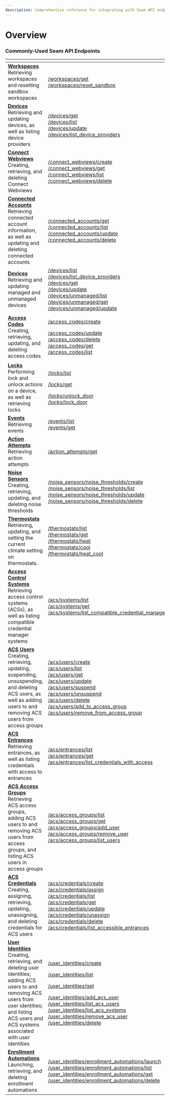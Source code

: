```yaml
---
description: Comprehensive reference for integrating with Seam API endpoints
---
```


# Overview

### Commonly-Used Seam API Endpoints

<table data-header-hidden><thead><tr><th width="330"></th><th></th></tr></thead><tbody><tr><td><a href="workspaces/"><strong>Workspaces</strong></a><br>Retrieving workspaces and resetting sandbox workspaces</td><td><a href="workspaces/get.md">/workspaces/get</a><br><a href="workspaces/reset_sandbox.md">/workspaces/reset_sandbox</a></td></tr><tr><td><a href="devices/"><strong>Devices</strong></a><br>Retrieving and updating devices, as well as listing device providers</td><td><a href="devices/get-device.md">/devices/get</a><br><a href="devices/list-devices.md">/devices/list</a><br><a href="devices/update-device.md">/devices/update</a><br><a href="devices/list-device-providers.md">/devices/list_device_providers</a></td></tr><tr><td><a href="connect-webviews/"><strong>Connect Webviews</strong></a><br>Creating, retrieving, and deleting Connect Webviews</td><td><a href="connect-webviews/create-a-connect-webview.md">/connect_webviews/create</a><br><a href="connect-webviews/get-a-connect-webview.md">/connect_webviews/get</a><br><a href="connect-webviews/list-connect-webviews.md">/connect_webviews/list</a><br><a href="connect-webviews/delete-a-connect-webview.md">/connect_webviews/delete</a></td></tr><tr><td><a href="connected-accounts/"><strong>Connected Accounts</strong></a><br>Retrieving connected account information, as well as updating and deleting connected accounts</td><td><a href="connected-accounts/get-a-connected-account.md">/connected_accounts/get</a><br><a href="connected-accounts/list-connected-accounts.md">/connected_accounts/list</a><br><a href="connected-accounts/update-a-connected-account.md">/connected_accounts/update</a><br><a href="connected-accounts/delete-a-connected-account.md">/connected_accounts/delete</a></td></tr><tr><td><a href="devices/"><strong>Devices</strong></a><br>Retrieving and updating managed and unmanaged devices</td><td><a href="devices/list-devices.md">/devices/list</a><br><a href="devices/list-device-providers.md">/devices/list_device_providers</a><br><a href="devices/get-device.md">/devices/get</a><br><a href="devices/update-device.md">/devices/update</a><br><a href="devices/list-unmanaged-devices.md">/devices/unmanaged/list</a><br><a href="devices/get-device-1.md">/devices/unmanaged/get</a><br><a href="devices/update-unmanaged-device.md">/devices/unmanaged/update</a></td></tr><tr><td><a href="access-codes/"><strong>Access Codes</strong></a><br>Creating, retrieving, updating, and deleting access codes</td><td><p><a href="access-codes/create-an-access-code.md">/access_codes/create</a></p><p><a href="access-codes/update-an-access-code.md">/access_codes/update</a><br><a href="access-codes/delete-an-access-code.md">/access_codes/delete</a><br><a href="access-codes/get-an-access-code.md">/access_codes/get</a><br><a href="access-codes/list-access-codes.md">/access_codes/list</a></p></td></tr><tr><td><a href="locks/"><strong>Locks</strong></a><br>Performing lock and unlock actions on a device, as well as retrieving locks</td><td><p><a href="devices/list-devices.md">/locks/list</a></p><p><a href="devices/get-device.md">/locks/get</a></p><p><a href="locks/unlock-a-lock.md">/locks/unlock_door</a><br><a href="locks/lock-a-lock.md">/locks/lock_door</a></p></td></tr><tr><td><a href="events/"><strong>Events</strong></a><br>Retrieving events</td><td><a href="events/list-events.md">/events/list</a><br><a href="events/get-an-event.md">/events/get</a></td></tr><tr><td><a href="action-attempt/"><strong>Action Attempts</strong></a><br>Retrieving action attempts</td><td><a href="action-attempt/get-action-attempt.md">/action_attempts/get</a></td></tr><tr><td><a href="noise-sensors/"><strong>Noise Sensors</strong></a><br>Creating, retrieving, updating, and deleting noise thresholds</td><td><a href="noise-sensors/create-noise-threshold.md">/noise_sensors/noise_thresholds/create</a><br><a href="noise-sensors/list-noise-thresholds.md">/noise_sensors/noise_thresholds/list</a><br><a href="noise-sensors/update-noise-threshold.md">/noise_sensors/noise_thresholds/update</a><br><a href="noise-sensors/delete-noise-threshold.md">/noise_sensors/noise_thresholds/delete</a></td></tr><tr><td><a href="../thermostats/"><strong>Thermostats</strong></a><br>Retrieving, updating, and setting the current climate setting on thermostats.</td><td><a href="../thermostats/list-thermostats.md">/thermostats/list</a><br><a href="../thermostats/get-thermostat.md">/thermostats/get</a><br><a href="thermostats/set-to-heat-mode.md">/thermostats/heat</a><br><a href="thermostats/set-to-cool-mode.md">/thermostats/cool</a><br><a href="thermostats/set-to-heat-cool-auto-mode.md">/thermostats/heat_cool</a><br></td></tr><tr><td><a href="access-control-systems/"><strong>Access Control Systems</strong></a><br>Retrieving access control systems (ACSs), as well as listing compatible credential manager systems</td><td><a href="access-control-systems/systems/list-systems.md">/acs/systems/list</a><br><a href="access-control-systems/systems/get-system.md">/acs/systems/get</a><br><a href="access-control-systems/systems/list-compatible-credential-manager-acs-systems.md">/acs/systems/list_compatible_credential_manager_acs_systems</a></td></tr><tr><td><a href="access-control-systems/users/"><strong>ACS Users</strong></a><br>Creating, retrieving, updating, suspending, unsuspending, and deleting ACS users, as well as adding users to and removing ACS users from access groups</td><td><a href="access-control-systems/users/create-user.md">/acs/users/create</a><br><a href="access-control-systems/users/list-users.md">/acs/users/list</a><br><a href="access-control-systems/users/get-user.md">/acs/users/get</a><br><a href="access-control-systems/users/update-user.md">/acs/users/update</a><br><a href="access-control-systems/users/suspend-a-user.md">/acs/users/suspend</a><br><a href="access-control-systems/users/unsuspend-a-user.md">/acs/users/unsuspend</a><br><a href="access-control-systems/users/delete-user.md">/acs/users/delete</a><br><a href="access-control-systems/users/add-user-to-access-group.md">/acs/users/add_to_access_group</a><br><a href="access-control-systems/users/remove-user-from-access-group.md">/acs/users/remove_from_access_group</a></td></tr><tr><td><a href="access-control-systems/entrances/"><strong>ACS Entrances</strong></a><br>Retrieving entrances, as well as listing credentials with access to entrances</td><td><a href="access-control-systems/entrances/list-entrances.md">/acs/entrances/list</a><br><a href="access-control-systems/entrances/get-an-entrance.md">/acs/entrances/get</a><br><a href="access-control-systems/entrances/list-credentials-with-access-to-an-entrance.md">/acs/entrances/list_credentials_with_access</a></td></tr><tr><td><a href="access-control-systems/access-groups/"><strong>ACS Access Groups</strong></a><br>Retrieving ACS access groups, adding ACS users to and removing ACS users from access groups, and listing ACS users in access groups</td><td><a href="access-control-systems/access-groups/list-access-groups.md">/acs/access_groups/list</a><br><a href="access-control-systems/access-groups/get-access-group.md">/acs/access_groups/get</a><br><a href="access-control-systems/access-groups/add-user-to-access-group.md">/acs/access_groups/add_user</a><br><a href="access-control-systems/access-groups/remove-user-from-access-group.md">/acs/access_groups/remove_user</a><br><a href="access-control-systems/access-groups/list-users-in-access-group.md">/acs/access_groups/list_users</a></td></tr><tr><td><a href="access-control-systems/credentials/"><strong>ACS Credentials</strong></a><br>Creating, assigning, retrieving, updating, unassigning, and deleting credentials for ACS users</td><td><a href="access-control-systems/credentials/create-credential-for-user.md">/acs/credentials/create</a><br><a href="access-control-systems/credentials/assign-a-credential-to-a-user.md">/acs/credentials/assign</a><br><a href="access-control-systems/credentials/list-credentials.md">/acs/credentials/list</a><br><a href="access-control-systems/credentials/get-credential.md">/acs/credentials/get</a><br><a href="access-control-systems/credentials/update-a-credential.md">/acs/credentials/update</a><br><a href="access-control-systems/credentials/unassign-a-credential-from-a-user.md">/acs/credentials/unassign</a><br><a href="access-control-systems/credentials/delete-credential.md">/acs/credentials/delete</a><br><a href="access-control-systems/credentials/list-accessible-entrances.md">/acs/credentials/list_accessible_entrances</a></td></tr><tr><td><a href="user-identities/"><strong>User Identities</strong></a><br>Creating, retrieving, and deleting user identities; adding ACS users to and removing ACS users from user identities; and listing ACS users and ACS systems associated with user identities</td><td><p><a href="user-identities/create-a-user-identity.md">/user_identities/create</a></p><p><a href="user-identities/list-user-identities.md">/user_identities/list</a></p><p><a href="user-identities/get-a-user-identity.md">/user_identities/get</a></p><p><a href="user-identities/add-an-acs-user-to-a-user-identity.md">/user_identities/add_acs_user</a><br><a href="user_identities/list_acs_users.md">/user_identities/list_acs_users</a><br><a href="user-identities/list-acs-systems-associated-with-a-user-identity.md">/user_identities/list_acs_systems</a><br><a href="user_identities/remove_acs_user">/user_identities/remove_acs_user</a><br><a href="user-identities/delete-a-user-identity.md">/user_identities/delete</a></p></td></tr><tr><td><a href="user-identities/enrollment-automations/"><strong>Enrollment Automations</strong></a><br>Launching, retrieving, and deleting enrollment automations</td><td><a href="user-identities/enrollment-automations/launch-an-enrollment-automation.md">/user_identities/enrollment_automations/launch</a><br><a href="user-identities/enrollment-automations/list-enrollment-automations.md">/user_identities/enrollment_automations/list</a><br><a href="user-identities/enrollment-automations/get-an-enrollment-automation.md">/user_identities/enrollment_automations/get</a><br><a href="user-identities/enrollment-automations/delete-an-enrollment-automation.md">/user_identities/enrollment_automations/delete</a></td></tr></tbody></table>

